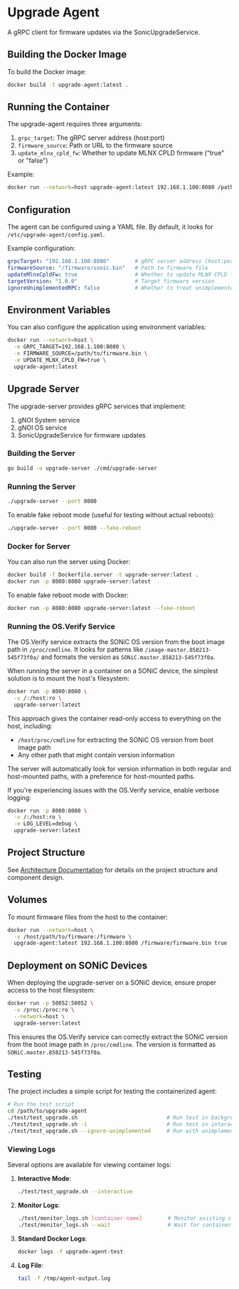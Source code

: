 # Upgrade Agent

A gRPC client for firmware updates via the SonicUpgradeService.

## Building the Docker Image

To build the Docker image:

```bash
docker build -t upgrade-agent:latest .
```

## Running the Container

The upgrade-agent requires three arguments:
1. `grpc_target`: The gRPC server address (host:port)
2. `firmware_source`: Path or URL to the firmware source
3. `update_mlnx_cpld_fw`: Whether to update MLNX CPLD firmware ("true" or "false")

Example:

```bash
docker run --network=host upgrade-agent:latest 192.168.1.100:8080 /path/to/firmware.bin true
```

## Configuration

The agent can be configured using a YAML file. By default, it looks for `/etc/upgrade-agent/config.yaml`.

Example configuration:

```yaml
grpcTarget: "192.168.1.100:8080"        # gRPC server address (host:port)
firmwareSource: "/firmware/sonic.bin"   # Path to firmware file
updateMlnxCpldFw: true                  # Whether to update MLNX CPLD firmware
targetVersion: "1.0.0"                  # Target firmware version
ignoreUnimplementedRPC: false           # Whether to treat unimplemented gRPC errors as success (for testing)
```

## Environment Variables

You can also configure the application using environment variables:

```bash
docker run --network=host \
  -e GRPC_TARGET=192.168.1.100:8080 \
  -e FIRMWARE_SOURCE=/path/to/firmware.bin \
  -e UPDATE_MLNX_CPLD_FW=true \
  upgrade-agent:latest
```

## Upgrade Server

The upgrade-server provides gRPC services that implement:
1. gNOI System service
2. gNOI OS service
3. SonicUpgradeService for firmware updates

### Building the Server

```bash
go build -o upgrade-server ./cmd/upgrade-server
```

### Running the Server

```bash
./upgrade-server --port 8080
```

To enable fake reboot mode (useful for testing without actual reboots):

```bash
./upgrade-server --port 8080 --fake-reboot
```

### Docker for Server

You can also run the server using Docker:

```bash
docker build -f Dockerfile.server -t upgrade-server:latest .
docker run -p 8080:8080 upgrade-server:latest
```

To enable fake reboot mode with Docker:

```bash
docker run -p 8080:8080 upgrade-server:latest --fake-reboot
```

### Running the OS.Verify Service

The OS.Verify service extracts the SONiC OS version from the boot image path in `/proc/cmdline`. It looks for patterns like `/image-master.858213-545f73f0a/` and formats the version as `SONiC.master.858213-545f73f0a`.

When running the server in a container on a SONiC device, the simplest solution is to mount the host's filesystem:

```bash
docker run -p 8080:8080 \
  -v /:/host:ro \
  upgrade-server:latest
```

This approach gives the container read-only access to everything on the host, including:
- `/host/proc/cmdline` for extracting the SONiC OS version from boot image path
- Any other path that might contain version information

The server will automatically look for version information in both regular and host-mounted paths, with a preference for host-mounted paths.

If you're experiencing issues with the OS.Verify service, enable verbose logging:

```bash
docker run -p 8080:8080 \
  -v /:/host:ro \
  -e LOG_LEVEL=debug \
  upgrade-server:latest
```

## Project Structure

See [Architecture Documentation](docs/architecture.md) for details on the project structure and component design.

## Volumes

To mount firmware files from the host to the container:

```bash
docker run --network=host \
  -v /host/path/to/firmware:/firmware \
  upgrade-agent:latest 192.168.1.100:8080 /firmware/firmware.bin true
```

## Deployment on SONiC Devices

When deploying the upgrade-server on a SONiC device, ensure proper access to the host filesystem:

```bash
docker run -p 50052:50052 \
  -v /proc:/proc:ro \
  --network=host \
  upgrade-server:latest
```

This ensures the OS.Verify service can correctly extract the SONiC version from the boot image path in `/proc/cmdline`. The version is formatted as `SONiC.master.858213-545f73f0a`.

## Testing

The project includes a simple script for testing the containerized agent:

```bash
# Run the test script
cd /path/to/upgrade-agent
./test/test_upgrade.sh                            # Run test in background mode
./test/test_upgrade.sh -i                         # Run test in interactive mode with logs visible
./test/test_upgrade.sh --ignore-unimplemented     # Run with unimplemented gRPC errors treated as success
```

### Viewing Logs

Several options are available for viewing container logs:

1. **Interactive Mode**:
   ```bash
   ./test/test_upgrade.sh --interactive
   ```

2. **Monitor Logs**:
   ```bash
   ./test/monitor_logs.sh [container-name]        # Monitor existing container
   ./test/monitor_logs.sh --wait                  # Wait for container and monitor until test completes
   ```

3. **Standard Docker Logs**:
   ```bash
   docker logs -f upgrade-agent-test
   ```

4. **Log File**:
   ```bash
   tail -f /tmp/agent-output.log
   ```
